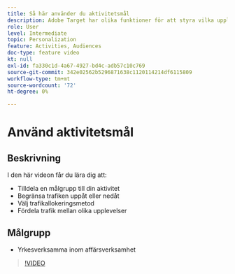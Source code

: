 ```yaml
---
title: Så här använder du aktivitetsmål
description: Adobe Target har olika funktioner för att styra vilka upplevelser som visas för olika målgrupper när en aktivitet publiceras. Lär dig hur du styr vilka som ser vad genom att använda målgrupper och trafikallokering.
role: User
level: Intermediate
topic: Personalization
feature: Activities, Audiences
doc-type: feature video
kt: null
exl-id: fa330c1d-4a67-4927-bd4c-adb57c10c769
source-git-commit: 342e02562b5296871638c1120114214df6115809
workflow-type: tm+mt
source-wordcount: '72'
ht-degree: 0%

---
```


# Använd aktivitetsmål

## Beskrivning

I den här videon får du lära dig att:

* Tilldela en målgrupp till din aktivitet
* Begränsa trafiken uppåt eller nedåt
* Välj trafikallokeringsmetod
* Fördela trafik mellan olika upplevelser

## Målgrupp

* Yrkesverksamma inom affärsverksamhet

>[!VIDEO](https://video.tv.adobe.com/v/17385/?quality=12)
